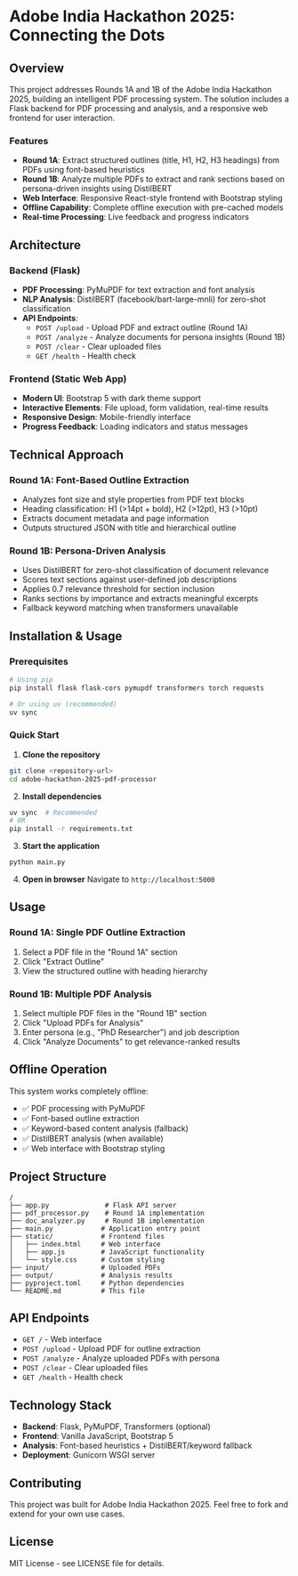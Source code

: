 # Adobe India Hackathon 2025: Connecting the Dots

## Overview

This project addresses Rounds 1A and 1B of the Adobe India Hackathon 2025, building an intelligent PDF processing system. The solution includes a Flask backend for PDF processing and analysis, and a responsive web frontend for user interaction.

### Features

- **Round 1A**: Extract structured outlines (title, H1, H2, H3 headings) from PDFs using font-based heuristics
- **Round 1B**: Analyze multiple PDFs to extract and rank sections based on persona-driven insights using DistilBERT
- **Web Interface**: Responsive React-style frontend with Bootstrap styling
- **Offline Capability**: Complete offline execution with pre-cached models
- **Real-time Processing**: Live feedback and progress indicators

## Architecture

### Backend (Flask)
- **PDF Processing**: PyMuPDF for text extraction and font analysis
- **NLP Analysis**: DistilBERT (facebook/bart-large-mnli) for zero-shot classification
- **API Endpoints**:
  - `POST /upload` - Upload PDF and extract outline (Round 1A)
  - `POST /analyze` - Analyze documents for persona insights (Round 1B)
  - `POST /clear` - Clear uploaded files
  - `GET /health` - Health check

### Frontend (Static Web App)
- **Modern UI**: Bootstrap 5 with dark theme support
- **Interactive Elements**: File upload, form validation, real-time results
- **Responsive Design**: Mobile-friendly interface
- **Progress Feedback**: Loading indicators and status messages

## Technical Approach

### Round 1A: Font-Based Outline Extraction
- Analyzes font size and style properties from PDF text blocks
- Heading classification: H1 (>14pt + bold), H2 (>12pt), H3 (>10pt)
- Extracts document metadata and page information
- Outputs structured JSON with title and hierarchical outline

### Round 1B: Persona-Driven Analysis
- Uses DistilBERT for zero-shot classification of document relevance
- Scores text sections against user-defined job descriptions
- Applies 0.7 relevance threshold for section inclusion
- Ranks sections by importance and extracts meaningful excerpts
- Fallback keyword matching when transformers unavailable

## Installation & Usage

### Prerequisites
```bash
# Using pip
pip install flask flask-cors pymupdf transformers torch requests

# Or using uv (recommended)
uv sync
```

### Quick Start

1. **Clone the repository**
```bash
git clone <repository-url>
cd adobe-hackathon-2025-pdf-processor
```

2. **Install dependencies**
```bash
uv sync  # Recommended
# OR
pip install -r requirements.txt
```

3. **Start the application**
```bash
python main.py
```

4. **Open in browser**
Navigate to `http://localhost:5000`

## Usage

### Round 1A: Single PDF Outline Extraction
1. Select a PDF file in the "Round 1A" section
2. Click "Extract Outline" 
3. View the structured outline with heading hierarchy

### Round 1B: Multiple PDF Analysis
1. Select multiple PDF files in the "Round 1B" section  
2. Click "Upload PDFs for Analysis"
3. Enter persona (e.g., "PhD Researcher") and job description
4. Click "Analyze Documents" to get relevance-ranked results

## Offline Operation

This system works completely offline:
- ✅ PDF processing with PyMuPDF
- ✅ Font-based outline extraction  
- ✅ Keyword-based content analysis (fallback)
- ✅ DistilBERT analysis (when available)
- ✅ Web interface with Bootstrap styling

## Project Structure

```
/
├── app.py              # Flask API server
├── pdf_processor.py    # Round 1A implementation
├── doc_analyzer.py     # Round 1B implementation  
├── main.py            # Application entry point
├── static/            # Frontend files
│   ├── index.html     # Web interface
│   ├── app.js         # JavaScript functionality
│   └── style.css      # Custom styling
├── input/             # Uploaded PDFs
├── output/            # Analysis results
├── pyproject.toml     # Python dependencies
└── README.md          # This file
```

## API Endpoints

- `GET /` - Web interface
- `POST /upload` - Upload PDF for outline extraction
- `POST /analyze` - Analyze uploaded PDFs with persona
- `POST /clear` - Clear uploaded files
- `GET /health` - Health check

## Technology Stack

- **Backend**: Flask, PyMuPDF, Transformers (optional)
- **Frontend**: Vanilla JavaScript, Bootstrap 5
- **Analysis**: Font-based heuristics + DistilBERT/keyword fallback
- **Deployment**: Gunicorn WSGI server

## Contributing

This project was built for Adobe India Hackathon 2025. Feel free to fork and extend for your own use cases.

## License

MIT License - see LICENSE file for details.
